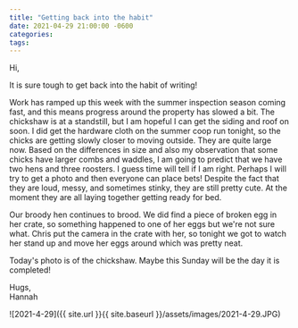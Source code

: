 ```yaml
---
title: "Getting back into the habit"
date: 2021-04-29 21:00:00 -0600
categories:
tags:
---
```


Hi,

It is sure tough to get back into the habit of writing!

Work has ramped up this week with the summer inspection season coming fast, and this means progress around the property has slowed a bit. The chickshaw is at a standstill, but I am hopeful I can get the siding and roof on soon. I did get the hardware cloth on the summer coop run tonight, so the chicks are getting slowly closer to moving outside. They are quite large now. Based on the differences in size and also my observation that some chicks have larger combs and waddles, I am going to predict that we have two hens and three roosters. I guess time will tell if I am right. Perhaps I will try to get a photo and then everyone can place bets! Despite the fact that they are loud, messy, and sometimes stinky, they are still pretty cute. At the moment they are all laying together getting ready for bed.

Our broody hen continues to brood. We did find a piece of broken egg in her crate, so something happened to one of her eggs but we're not sure what. Chris put the camera in the crate with her, so tonight we got to watch her stand up and move her eggs around which was pretty neat. 

Today's photo is of the chickshaw. Maybe this Sunday will be the day it is completed!

Hugs,<br />
Hannah

![2021-4-29]({{ site.url }}{{ site.baseurl }}/assets/images/2021-4-29.JPG)